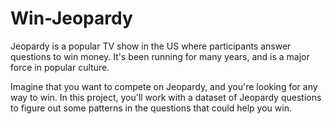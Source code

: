 # Win-Jeopardy

Jeopardy is a popular TV show in the US where participants answer questions to win money. It's been running for many years, and is a major force in popular culture. 

Imagine that you want to compete on Jeopardy, and you're looking for any way to win. In this project, you'll work with a dataset of Jeopardy questions to figure out some patterns in the questions that could help you win.
